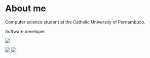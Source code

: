 # About me
 
<p>Computer science student at the Catholic University of Pernambuco.</p>
<p>Software developer</p>


<p/>
 <p><img src="https://github-readme-stats.vercel.app/api/top-langs/?username=fbsoares-lu&langs_count=10&theme=tokyonight&layout=compact"  /></p>
 
 <a href="https://www.linkedin.com/in/lucashfbsoares/">
    <img src="https://img.shields.io/badge/LinkedIn-0077B5?style=for-the-badge&logo=linkedin&logoColor=white" />
 </a> 
 
 <a href="https://www.youtube.com/channel/UCNhwdO6H7hFPiVoAadIF3xA">
    <img src="https://img.shields.io/badge/YouTube-FF0000?style=for-the-badge&logo=youtube&logoColor=white" />
 </a> 
 
